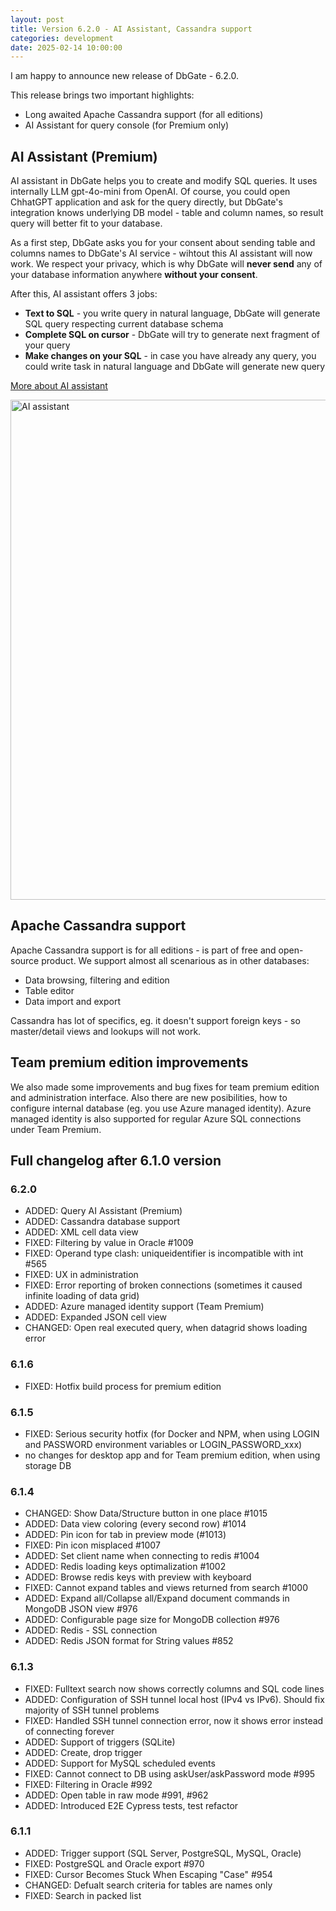 ```yaml
---
layout: post
title: Version 6.2.0 - AI Assistant, Cassandra support
categories: development
date: 2025-02-14 10:00:00
---
```


I am happy to announce new release of DbGate - 6.2.0.

This release brings two important highlights:
* Long awaited Apache Cassandra support (for all editions)
* AI Assistant for query console (for Premium only)

<!--more--> 

## AI Assistant (Premium)
AI assistant in DbGate helps you to create and modify SQL queries. It uses internally LLM gpt-4o-mini from OpenAI. Of course, you could  open ChhatGPT application and ask for the query directly, but DbGate's integration knows underlying DB model - table and column names, so result query will better fit to your database.

As a first step, DbGate asks you for your consent about sending table and columns names to DbGate's AI service - wihtout this AI assistant will now work. We respect your privacy, which is why DbGate will **never send** any of your database information anywhere **without your consent**.

After this, AI assistant offers 3 jobs:
- **Text to SQL** - you write query in natural language, DbGate will generate SQL query respecting current database schema
- **Complete SQL on cursor** - DbGate will try to generate next fragment of your query
- **Make changes on your SQL** - in case you have already any query, you could write task in natural language and DbGate will generate new query

[More about AI assistant](/features/ai)

<img src="/themeshots/aiassistant-light.png" alt="AI assistant" width="800px" />

## Apache Cassandra support
Apache Cassandra support is for all editions - is part of free and open-source product. We support almost all scenarious as in other databases:
* Data browsing, filtering and edition
* Table editor
* Data import and export

Cassandra has lot of specifics, eg. it doesn't support foreign keys - so master/detail views and lookups will not work.

## Team premium edition improvements
We also made some improvements and bug fixes for team premium edition and administration interface. Also there are new posibilities, how to configure internal database (eg. you use Azure managed identity). Azure managed identity is also supported for regular Azure SQL connections under Team Premium.

## Full changelog after 6.1.0 version

### 6.2.0
- ADDED: Query AI Assistant (Premium)
- ADDED: Cassandra database support
- ADDED: XML cell data view
- FIXED: Filtering by value in Oracle #1009
- FIXED: Operand type clash: uniqueidentifier is incompatible with int #565
- FIXED: UX in administration
- FIXED: Error reporting of broken connections (sometimes it caused infinite loading of data grid)
- ADDED: Azure managed identity support (Team Premium)
- ADDED: Expanded JSON cell view
- CHANGED: Open real executed query, when datagrid shows loading error

### 6.1.6
- FIXED: Hotfix build process for premium edition

### 6.1.5
- FIXED: Serious security hotfix (for Docker and NPM, when using LOGIN and PASSWORD environment variables or LOGIN_PASSWORD_xxx)
- no changes for desktop app and for Team premium edition, when using storage DB

### 6.1.4
- CHANGED: Show Data/Structure button in one place #1015
- ADDED: Data view coloring (every second row) #1014
- ADDED: Pin icon for tab in preview mode (#1013)
- FIXED: Pin icon misplaced #1007
- ADDED: Set client name when connecting to redis #1004
- ADDED: Redis loading keys optimalization #1002
- ADDED: Browse redis keys with preview with keyboard
- FIXED: Cannot expand tables and views returned from search #1000
- ADDED: Expand all/Collapse all/Expand document commands in MongoDB JSON view #976
- ADDED: Configurable page size for MongoDB collection #976
- ADDED: Redis - SSL connection
- ADDED: Redis JSON format for String values #852

### 6.1.3
- FIXED: Fulltext search now shows correctly columns and SQL code lines
- ADDED: Configuration of SSH tunnel local host (IPv4 vs IPv6). Should fix majority of SSH tunnel problems
- FIXED: Handled SSH tunnel connection error, now it shows error instead of connecting forever
- ADDED: Support of triggers (SQLite)
- ADDED: Create, drop trigger 
- ADDED: Support for MySQL scheduled events
- FIXED: Cannot connect to DB using askUser/askPassword mode #995
- FIXED: Filtering in Oracle #992
- ADDED: Open table in raw mode #991, #962
- ADDED: Introduced E2E Cypress tests, test refactor

### 6.1.1
- ADDED: Trigger support (SQL Server, PostgreSQL, MySQL, Oracle)
- FIXED: PostgreSQL and Oracle export #970
- FIXED: Cursor Becomes Stuck When Escaping "Case" #954
- CHANGED: Defualt search criteria for tables are names only
- FIXED: Search in packed list
